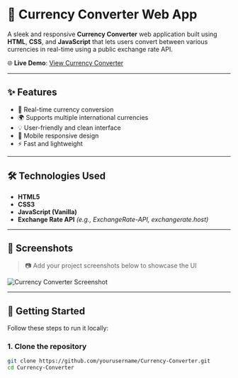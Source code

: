 # 💱 Currency Converter Web App

A sleek and responsive **Currency Converter** web application built using **HTML**, **CSS**, and **JavaScript** that lets users convert between various currencies in real-time using a public exchange rate API.

🌐 **Live Demo**: [View Currency Converter](https://your-live-demo-link.com)

---

## ✨ Features

- 🔄 Real-time currency conversion
- 🌍 Supports multiple international currencies
- 💡 User-friendly and clean interface
- 📱 Mobile responsive design
- ⚡ Fast and lightweight

---

## 🛠️ Technologies Used

- **HTML5**
- **CSS3**
- **JavaScript (Vanilla)**
- **Exchange Rate API** *(e.g., ExchangeRate-API, exchangerate.host)*

---

## 📸 Screenshots

> 📷 Add your project screenshots below to showcase the UI

![Currency Converter Screenshot](./screenshot.jpg)

---

## 🚀 Getting Started

Follow these steps to run it locally:

### 1. Clone the repository

```bash
git clone https://github.com/yourusername/Currency-Converter.git
cd Currency-Converter
